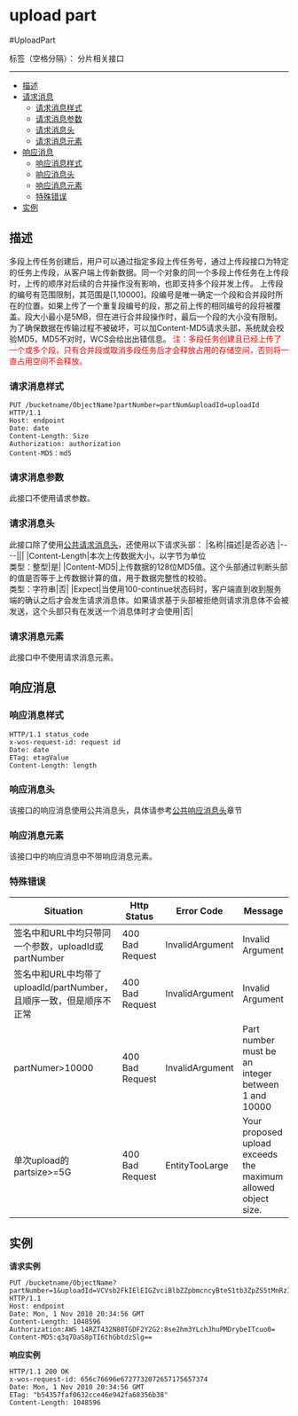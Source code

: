 # upload part

#UploadPart

标签（空格分隔）： 分片相关接口

---

- [描述](#描述)
- [请求消息](#请求消息)
  - [请求消息样式](#请求消息样式)
  - [请求消息参数](#请求消息参数)
  - [请求消息头](#请求消息头)
  - [请求消息元素](#请求消息元素)
- [响应消息](#响应消息)
  - [响应消息样式](#响应消息样式)
  - [响应消息头](#响应消息头)
  - [响应消息元素](#响应消息元素)
  - [特殊错误](#特殊错误)
- [实例](#实例)

## 描述
多段上传任务创建后，用户可以通过指定多段上传任务号，通过上传段接口为特定的任务上传段，从客户端上传新数据。同一个对象的同一个多段上传任务在上传段时，上传的顺序对后续的合并操作没有影响，也即支持多个段并发上传。
上传段的编号有范围限制，其范围是[1,10000]。段编号是唯一确定一个段和合并段时所在的位置。如果上传了一个重复段编号的段，那之前上传的相同编号的段将被覆盖。段大小最小是5MB，但在进行合并段操作时，最后一个段的大小没有限制。
为了确保数据在传输过程不被破坏，可以加Content-MD5请求头部，系统就会校验MD5，MD5不对时，WCS会给出出错信息。
<font color="red">注：多段任务创建且已经上传了一个或多个段，只有合并段或取消多段任务后才会释放占用的存储空间，否则将一直占用空间不会释放。</font>

### 请求消息样式
```
PUT /bucketname/ObjectName?partNumber=partNum&uploadId=uploadId HTTP/1.1
Host: endpoint
Date: date
Content-Length: Size
Authorization: authorization
Content-MD5：md5
```
### 请求消息参数
此接口不使用请求参数。
### 请求消息头
此接口除了使用[公共请求消息头](https://www.zybuluo.com/mdeditor#770721)，还使用以下请求头部：
|名称|描述|是否必选
|----|||
|Content-Length|本次上传数据大小，以字节为单位<br/>类型：整型|是|
|Content-MD5|上传数据的128位MD5值。这个头部通过判断头部的值是否等于上传数据计算的值，用于数据完整性的校验。<br/>类型：字符串|否|
|Expect|当使用100-continue状态码时，客户端直到收到服务端的确认之后才会发生请求消息体。如果请求基于头部被拒绝则请求消息体不会被发送，这个头部只有在发送一个消息体时才会使用|否|
### 请求消息元素
此接口中不使用请求消息元素。
## 响应消息
### 响应消息样式
```
HTTP/1.1 status_code
x-wos-request-id: request id
Date: date
ETag: etagValue
Content-Length: length
```
### 响应消息头
该接口的响应消息使用公共消息头，具体请参考[公共响应消息头](https://www.zybuluo.com/mdeditor#770721)章节
### 响应消息元素
该接口中的响应消息中不带响应消息元素。
### 特殊错误
|Situation|Http Status|Error Code|Message|
|-------|----|----|----|
|签名中和URL中均只带同一个参数，uploadId或partNumber|400 Bad Request |InvalidArgument|Invalid Argument|
|签名中和URL中均带了uploadId/partNumber，且顺序一致，但是顺序不正常|400 Bad Request|InvalidArgument|Invalid Argument|
|partNumer>10000|400 Bad Request|InvalidArgument|Part number must be an integer between 1 and 10000|
|单次upload的partsize>=5G|400 Bad Request|EntityTooLarge|Your proposed upload exceeds the maximum allowed object size.|

## 实例
**请求实例**
```
PUT /bucketname/ObjectName?
partNumber=1&uploadId=VCVsb2FkIElEIGZvciBlbZZpbmcncyBteS1tb3ZpZS5tMnRzIHVwbG9hZR HTTP/1.1
Host: endpoint
Date: Mon, 1 Nov 2010 20:34:56 GMT
Content-Length: 1048596
Authorization:AWS 14RZT432N80TGDF2Y2G2:8se2hm3YLchJhuPMDrybeITcuo0=
Content-MD5:q3q7DaS8pTI6thGbtdzSlg==
```
**响应实例**
```
HTTP/1.1 200 OK
x-wos-request-id: 656c76696e6727732072657175657374
Date: Mon, 1 Nov 2010 20:34:56 GMT
ETag: "b54357faf0632cce46e942fa68356b38"
Content-Length: 1048596
```

